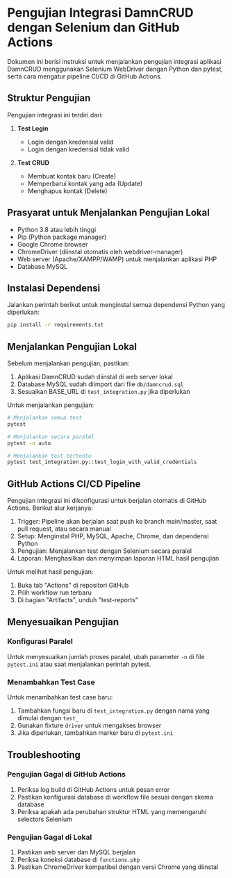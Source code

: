 # Pengujian Integrasi DamnCRUD dengan Selenium dan GitHub Actions

Dokumen ini berisi instruksi untuk menjalankan pengujian integrasi aplikasi DamnCRUD menggunakan Selenium WebDriver dengan Python dan pytest, serta cara mengatur pipeline CI/CD di GitHub Actions.

## Struktur Pengujian

Pengujian integrasi ini terdiri dari:

1. **Test Login**
   - Login dengan kredensial valid
   - Login dengan kredensial tidak valid

2. **Test CRUD**
   - Membuat kontak baru (Create)
   - Memperbarui kontak yang ada (Update)
   - Menghapus kontak (Delete)

## Prasyarat untuk Menjalankan Pengujian Lokal

- Python 3.8 atau lebih tinggi
- Pip (Python package manager)
- Google Chrome browser
- ChromeDriver (diinstal otomatis oleh webdriver-manager)
- Web server (Apache/XAMPP/WAMP) untuk menjalankan aplikasi PHP
- Database MySQL

## Instalasi Dependensi

Jalankan perintah berikut untuk menginstal semua dependensi Python yang diperlukan:

```bash
pip install -r requirements.txt
```

## Menjalankan Pengujian Lokal

Sebelum menjalankan pengujian, pastikan:

1. Aplikasi DamnCRUD sudah diinstal di web server lokal
2. Database MySQL sudah diimport dari file `db/damncrud.sql`
3. Sesuaikan BASE_URL di `test_integration.py` jika diperlukan

Untuk menjalankan pengujian:

```bash
# Menjalankan semua test
pytest

# Menjalankan secara paralel
pytest -n auto

# Menjalankan test tertentu
pytest test_integration.py::test_login_with_valid_credentials
```

## GitHub Actions CI/CD Pipeline

Pengujian integrasi ini dikonfigurasi untuk berjalan otomatis di GitHub Actions. Berikut alur kerjanya:

1. Trigger: Pipeline akan berjalan saat push ke branch main/master, saat pull request, atau secara manual
2. Setup: Menginstal PHP, MySQL, Apache, Chrome, dan dependensi Python
3. Pengujian: Menjalankan test dengan Selenium secara paralel
4. Laporan: Menghasilkan dan menyimpan laporan HTML hasil pengujian

Untuk melihat hasil pengujian:
1. Buka tab "Actions" di repositori GitHub
2. Pilih workflow run terbaru
3. Di bagian "Artifacts", unduh "test-reports"

## Menyesuaikan Pengujian

### Konfigurasi Paralel

Untuk menyesuaikan jumlah proses paralel, ubah parameter `-n` di file `pytest.ini` atau saat menjalankan perintah pytest.

### Menambahkan Test Case

Untuk menambahkan test case baru:

1. Tambahkan fungsi baru di `test_integration.py` dengan nama yang dimulai dengan `test_`
2. Gunakan fixture `driver` untuk mengakses browser
3. Jika diperlukan, tambahkan marker baru di `pytest.ini`

## Troubleshooting

### Pengujian Gagal di GitHub Actions

1. Periksa log build di GitHub Actions untuk pesan error
2. Pastikan konfigurasi database di workflow file sesuai dengan skema database
3. Periksa apakah ada perubahan struktur HTML yang memengaruhi selectors Selenium

### Pengujian Gagal di Lokal

1. Pastikan web server dan MySQL berjalan
2. Periksa koneksi database di `functions.php`
3. Pastikan ChromeDriver kompatibel dengan versi Chrome yang diinstal 